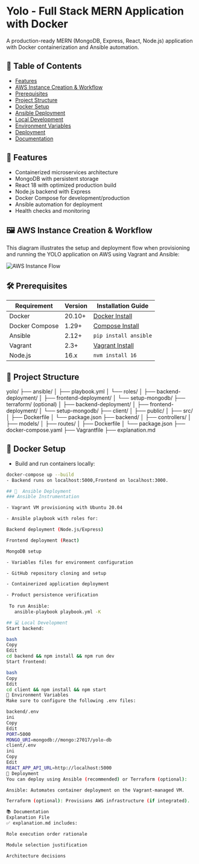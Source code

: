 # Yolo - Full Stack MERN Application with Docker

A production-ready MERN (MongoDB, Express, React, Node.js) application with Docker containerization and Ansible automation.

## 📌 Table of Contents
- [Features](#-features)
- [AWS Instance Creation & Workflow](#-aws-instance-creation--workflow)
- [Prerequisites](#-prerequisites)
- [Project Structure](#-project-structure)
- [Docker Setup](#-docker-setup)
- [Ansible Deployment](#-ansible-deployment)
- [Local Development](#-local-development)
- [Environment Variables](#-environment-variables)
- [Deployment](#-deployment)
- [Documentation](#-documentation)

## 🌟 Features
- Containerized microservices architecture
- MongoDB with persistent storage
- React 18 with optimized production build
- Node.js backend with Express
- Docker Compose for development/production
- Ansible automation for deployment
- Health checks and monitoring

## 🖼️ AWS Instance Creation & Workflow

This diagram illustrates the setup and deployment flow when provisioning and running the YOLO application on AWS using Vagrant and Ansible:

![AWS Instance Flow](aws-instance-flow.png)

## 🛠 Prerequisites

| Requirement       | Version   | Installation Guide                     |
|-------------------|-----------|----------------------------------------|
| Docker            | 20.10+    | [Docker Install](https://docs.docker.com/get-docker/) |
| Docker Compose    | 1.29+     | [Compose Install](https://docs.docker.com/compose/install/) |
| Ansible           | 2.12+     | `pip install ansible`                  |
| Vagrant           | 2.3+      | [Vagrant Install](https://www.vagrantup.com/downloads) |
| Node.js           | 16.x      | `nvm install 16`                       |

## 📁 Project Structure

yolo/
├── ansible/
│ ├── playbook.yml
│ └── roles/
│ ├── backend-deployment/
│ ├── frontend-deployment/
│ └── setup-mongodb/
├── terraform/ (optional)
│ ├── backend-deployment/
│ ├── frontend-deployment/
│ └── setup-mongodb/
├── client/
│ ├── public/
│ ├── src/
│ ├── Dockerfile
│ └── package.json
├── backend/
│ ├── controllers/
│ ├── models/
│ ├── routes/
│ ├── Dockerfile
│ └── package.json
├── docker-compose.yaml
├── Vagrantfile
├── explanation.md


## 🐳 Docker Setup

- Build and run containers locally:
```bash
docker-compose up --build
- Backend runs on localhost:5000,Frontend on localhost:3000.

## 🤖  Ansible Deployment
### Ansible Instrumentation

- Vagrant VM provisioning with Ubuntu 20.04

- Ansible playbook with roles for:

Backend deployment (Node.js/Express)

Frontend deployment (React)

MongoDB setup

- Variables files for environment configuration

- GitHub repository cloning and setup

- Containerized application deployment

- Product persistence verification
 
 To run Ansible:
   ansible-playbook playbook.yml -K

## 💻 Local Development
Start backend:

bash
Copy
Edit
cd backend && npm install && npm run dev
Start frontend:

bash
Copy
Edit
cd client && npm install && npm start
🔐 Environment Variables
Make sure to configure the following .env files:

backend/.env
ini
Copy
Edit
PORT=5000
MONGO_URI=mongodb://mongo:27017/yolo-db
client/.env
ini
Copy
Edit
REACT_APP_API_URL=http://localhost:5000
🚀 Deployment
You can deploy using Ansible (recommended) or Terraform (optional):

Ansible: Automates container deployment on the Vagrant-managed VM.

Terraform (optional): Provisions AWS infrastructure (if integrated).

📚 Documentation
Explanation File
✅ explanation.md includes:

Role execution order rationale

Module selection justification

Architecture decisions


